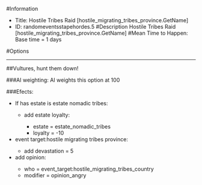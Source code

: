 #Information
 - Title: Hostile Tribes Raid [hostile_migrating_tribes_province.GetName]
 - ID: randomeventsstapehordes.5
#Description
Hostile Tribes Raid [hostile_migrating_tribes_province.GetName]
#Mean Time to Happen:
Base time = 1 days

#Options

___
##Vultures, hunt them down!

###AI weighting:
AI weights this option at 100


###Efects:<ul><li>If has estate is estate nomadic tribes:</li><ul><li>add estate loyalty:</li><ul><li>estate = estate_nomadic_tribes</li><li>loyalty = -10</li></ul></ul><li>event target:hostile migrating tribes province:</li><ul><li>add devastation = 5</li></ul><li>add opinion:</li><ul><li>who = event_target:hostile_migrating_tribes_country</li><li>modifier = opinion_angry</li></ul></ul>
